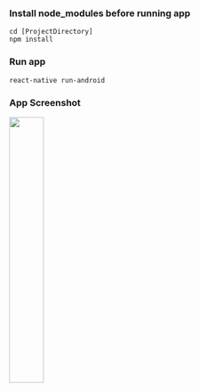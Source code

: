 
### Install node_modules before running app

```
cd [ProjectDirectory]
npm install
```

### Run app

```
react-native run-android
```

### App Screenshot
<img src="https://user-images.githubusercontent.com/45145627/191250356-d8069bed-0699-429b-9476-edcfd46c90f2.jpg" width=35% height=35%>
